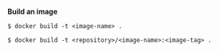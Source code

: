 **Build an image**
```console
$ docker build -t <image-name> .
```
```console
$ docker build -t <repository>/<image-name>:<image-tag> .
```
